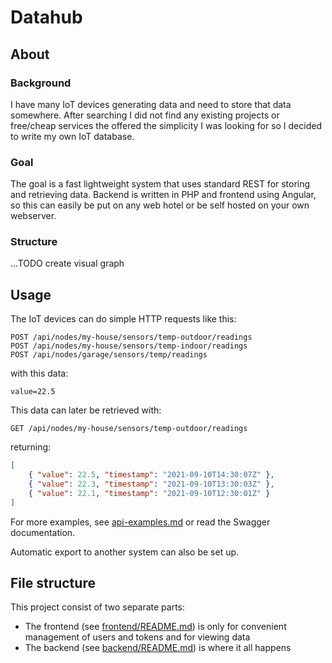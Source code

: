 # Datahub

## About

### Background
I have many IoT devices generating data and need to store that data somewhere.
After searching I did not find any existing projects or free/cheap services
the offered the simplicity I was looking for so I decided to write my own
IoT database.

### Goal
The goal is a fast lightweight system that uses standard REST for storing
and retrieving data. Backend is written in PHP and frontend using Angular,
so this can easily be put on any web hotel or be self
hosted on your own webserver.

### Structure
...TODO create visual graph

## Usage
The IoT devices can do simple HTTP requests like this:
```
POST /api/nodes/my-house/sensors/temp-outdoor/readings
POST /api/nodes/my-house/sensors/temp-indoor/readings
POST /api/nodes/garage/sensors/temp/readings
```
with this data:
```
value=22.5
```

This data can later be retrieved with:
```
GET /api/nodes/my-house/sensors/temp-outdoor/readings
```
returning:
```json
[
    { "value": 22.5, "timestamp": "2021-09-10T14:30:07Z" },
    { "value": 22.3, "timestamp": "2021-09-10T13:30:03Z" },
    { "value": 22.1, "timestamp": "2021-09-10T12:30:01Z" }
]
```

For more examples, see [api-examples.md](api-examples.md)
or read the Swagger documentation.

Automatic export to another system can also be set up.

## File structure
This project consist of two separate parts:

* The frontend (see [frontend/README.md](frontend/README.md)) is only for convenient management of users and tokens and for viewing data
* The backend (see [backend/README.md](backend/README.md)) is where it all happens

